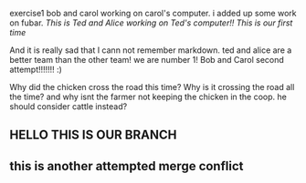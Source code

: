 exercise1
bob and carol working on carol's computer. i added up some work on fubar.
*This is Ted and Alice working on Ted's computer!! This is our first time*

And it is really sad that I cann not remember markdown.
ted and alice are a better team than the other team! we are number 1!
Bob and Carol second attempt!!!!!!! :)

Why did the chicken cross the road this time?
Why is it crossing the road all the time? and why isnt the farmer not keeping the chicken in the coop. he should consider cattle instead?

## HELLO THIS IS OUR BRANCH ## 

## this is another attempted merge conflict ## 